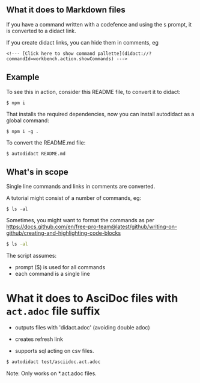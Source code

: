 ## What it does to Markdown files

If you have a command written with a codefence and using the `$` prompt, it is converted to a didact link.

If you create didact links, you can hide them in comments, eg

`<!--- [Click here to show command pallette](didact://?commandId=workbench.action.showCommands) --->`

## Example

To see this in action, consider this README file, to convert it to didact:

```
$ npm i 
```

That installs the required dependencies, now you can install autodidact as a global command:

```
$ npm i -g .
```


To convert the README.md file:

```
$ autodidact README.md
```

## What's in scope

Single line commands and links in comments are converted.

<!--- [Click here to show command pallette](didact://?commandId=workbench.action.showCommands) --->

A tutorial might consist of a number of commands, eg:

```
$ ls -al
```

Sometimes, you might want to format the commands as per https://docs.github.com/en/free-pro-team@latest/github/writing-on-github/creating-and-highlighting-code-blocks

```bash
$ ls -al
```

The script assumes:

* prompt ($) is used for all commands
* each command is a single line

# What it does to AsciDoc files with `act.adoc` file suffix

* outputs files with 'didact.adoc' (avoiding double adoc)
* creates refresh link

* supports sql acting on csv files.

```bash
$ autodidact test/asciidoc.act.adoc
```

Note: Only works on *.act.adoc files.




